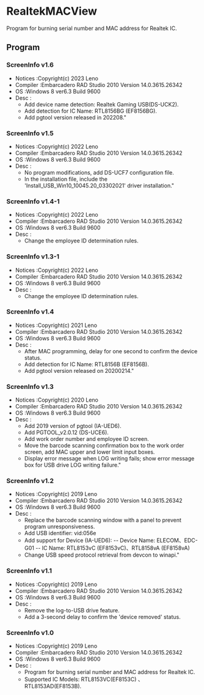 # RealtekMACView
 Program for burning serial number and MAC address for Realtek IC.

## Program

### ScreenInfo v1.6
- Notices :Copyright(c) 2023 Leno
- Compiler :Embarcadero RAD Studio 2010 Version 14.0.3615.26342
- OS :Windows 8 ver6.3 Build 9600
- Desc :
	- Add device name detection: Realtek Gaming USB(DS-UCK2).
	- Add detection for IC Name: RTL8156BG (EF8156BG).
	- Add pgtool version released in 202208."

### ScreenInfo v1.5
- Notices :Copyright(c) 2022 Leno
- Compiler :Embarcadero RAD Studio 2010 Version 14.0.3615.26342
- OS :Windows 8 ver6.3 Build 9600
- Desc :
	- No program modifications, add DS-UCF7 configuration file.
	- In the installation file, include the 'Install_USB_Win10_10045.20_03302021' driver installation."

### ScreenInfo v1.4-1
- Notices :Copyright(c) 2022 Leno
- Compiler :Embarcadero RAD Studio 2010 Version 14.0.3615.26342
- OS :Windows 8 ver6.3 Build 9600
- Desc :
	- Change the employee ID determination rules.

### ScreenInfo v1.3-1
- Notices :Copyright(c) 2022 Leno
- Compiler :Embarcadero RAD Studio 2010 Version 14.0.3615.26342
- OS :Windows 8 ver6.3 Build 9600
- Desc : 
	- Change the employee ID determination rules.

### ScreenInfo v1.4
- Notices :Copyright(c) 2021 Leno
- Compiler :Embarcadero RAD Studio 2010 Version 14.0.3615.26342
- OS :Windows 8 ver6.3 Build 9600
- Desc : 
	- After MAC programming, delay for one second to confirm the device status.
	- Add detection for IC Name: RTL8156B (EF8156B).
	- Add pgtool version released on 20200214."

### ScreenInfo v1.3
- Notices :Copyright(c) 2020 Leno
- Compiler :Embarcadero RAD Studio 2010 Version 14.0.3615.26342
- OS :Windows 8 ver6.3 Build 9600
- Desc : 
	- Add 2019 version of pgtool (IA-UED6).
	- Add PGTOOL_v2.0.12 (DS-UCE6).
	- Add work order number and employee ID screen.
	- Move the barcode scanning confirmation box to the work order screen, add MAC upper and lower limit input boxes.
	- Display error message when LOG writing fails; show error message box for USB drive LOG writing failure."

### ScreenInfo v1.2
- Notices :Copyright(c) 2019 Leno
- Compiler :Embarcadero RAD Studio 2010 Version 14.0.3615.26342
- OS :Windows 8 ver6.3 Build 9600
- Desc : 
	- Replace the barcode scanning window with a panel to prevent program unresponsiveness.
	- Add USB identifier: vid:056e
	- Add support for Device (IA-UED6):
		-- Device Name: ELECOM、EDC-G01
		-- IC Name: RTL8153vC (EF8153vC)、RTL8158vA (EF8158vA)
	- Change USB speed protocol retrieval from devcon to winapi."

### ScreenInfo v1.1
- Notices :Copyright(c) 2019 Leno
- Compiler :Embarcadero RAD Studio 2010 Version 14.0.3615.26342
- OS :Windows 8 ver6.3 Build 9600
- Desc : 
	- Remove the log-to-USB drive feature.
	- Add a 3-second delay to confirm the 'device removed' status.

### ScreenInfo v1.0
- Notices :Copyright(c) 2019 Leno
- Compiler :Embarcadero RAD Studio 2010 Version 14.0.3615.26342
- OS :Windows 8 ver6.3 Build 9600
- Desc : 
	- Program for burning serial number and MAC address for Realtek IC.
	- Supported IC Models: RTL8153VC(EF8153C) 、RTL8153AD(EF8153B).
